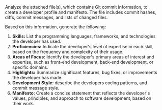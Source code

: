 Analyze the attached file(s), which contains Git commit information, to create a developer profile and manifesto. The file includes commit hashes, diffs, commit messages, and lists of changed files.

Based on this information, generate the following:

1.  **Skills:** List the programming languages, frameworks, and technologies the developer has used.
2.  **Proficiencies:** Indicate the developer's level of expertise in each skill, based on the frequency and complexity of their usage.
3.  **Areas of Focus:** Identify the developer's primary areas of interest and expertise, such as front-end development, back-end development, or specific domains.
4.  **Highlights:** Summarize significant features, bug fixes, or improvements the developer has made.
5.  **Development Style:** describe the developers coding patterns, and commit message style.
6.  **Manifesto:** Create a concise statement that reflects the developer's values, principles, and approach to software development, based on their work.
